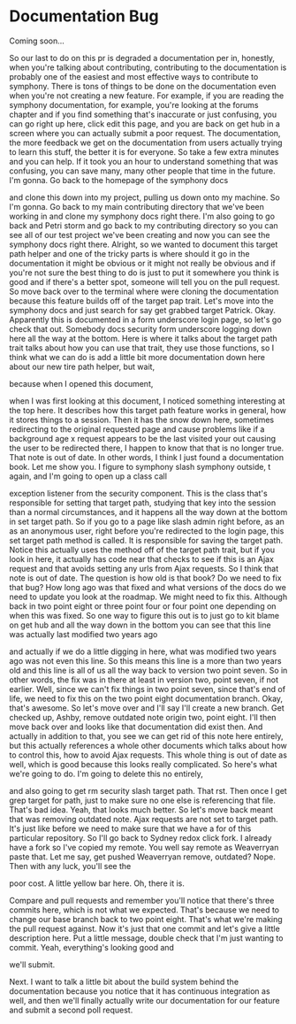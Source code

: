 # Documentation Bug

Coming soon...

So our last to do on this pr is degraded a documentation per in, honestly, when you're talking about contributing, contributing to the documentation is probably one of the easiest and most effective ways to contribute to symphony. There is tons of things to be done on the documentation even when you're not creating a new feature. For example, if you are reading the symphony documentation, for example, you're looking at the forums chapter and if you find something that's inaccurate or just confusing, you can go right up here, click edit this page, and you are back on get hub in a screen where you can actually submit a poor request. The documentation, the more feedback we get on the documentation from users actually trying to learn this stuff, the better it is for everyone. So take a few extra minutes and you can help. If it took you an hour to understand something that was confusing, you can save many, many other people that time in the future. I'm gonna. Go back to the homepage of the symphony docs 

and clone this down into my project, pulling us down onto my machine. So I'm gonna. Go back to my main contributing directory that we've been working in and clone my symphony docs right there. I'm also going to go back and Petri storm and go back to my contributing directory so you can see all of our test project we've been creating and now you can see the symphony docs right there. Alright, so we wanted to document this target path helper and one of the tricky parts is where should it go in the documentation it might be obvious or it might not really be obvious and if you're not sure the best thing to do is just to put it somewhere you think is good and if there's a better spot, someone will tell you on the pull request. So move back over to the terminal where were cloning the documentation because this feature builds off of the target pap trait. Let's move into the symphony docs and just search for say get grabbed target Patrick. Okay. Apparently this is documented in a form underscore login page, so let's go check that out. Somebody docs security form underscore logging down here all the way at the bottom. Here is where it talks about the target path trait talks about how you can use that trait, they use those functions, so I think what we can do is add a little bit more documentation down here about our new tire path helper, but wait, 

because when I opened this document, 

when I was first looking at this document, I noticed something interesting at the top here. It describes how this target path feature works in general, how it stores things to a session. Then it has the snow down here, sometimes redirecting to the original requested page and cause problems like if a background age x request appears to be the last visited your out causing the user to be redirected there, I happen to know that that is no longer true. That note is out of date. In other words, I think I just found a documentation book. Let me show you. I figure to symphony slash symphony outside, t again, and I'm going to open up a class call 

exception listener from the security component. This is the class that's responsible for setting that target path, studying that key into the session than a normal circumstances, and it happens all the way down at the bottom in set target path. So if you go to a page like slash admin right before, as an as an anonymous user, right before you're redirected to the login page, this set target path method is called. It is responsible for saving the target path. Notice this actually uses the method off of the target path trait, but if you look in here, it actually has code near that checks to see if this is an Ajax request and that avoids setting any urls from Ajax requests. So I think that note is out of date. The question is how old is that book? Do we need to fix that bug? How long ago was that fixed and what versions of the docs do we need to update you look at the roadmap. We might need to fix this. Although back in two point eight or three point four or four point one depending on when this was fixed. So one way to figure this out is to just go to kit blame on get hub and all the way down in the bottom you can see that this line was actually last modified two years ago 

and actually if we do a little digging in here, what was modified two years ago was not even this line. So this means this line is a more than two years old and this line is all of us all the way back to version two point seven. So in other words, the fix was in there at least in version two, point seven, if not earlier. Well, since we can't fix things in two point seven, since that's end of life, we need to fix this on the two point eight documentation branch. Okay, that's awesome. So let's move over and I'll say I'll create a new branch. Get checked up, Ashby, remove outdated note origin two, point eight. I'll then move back over and looks like that documentation did exist then. And actually in addition to that, you see we can get rid of this note here entirely, but this actually references a whole other documents which talks about how to control this, how to avoid Ajax requests. This whole thing is out of date as well, which is good because this looks really complicated. So here's what we're going to do. I'm going to delete this no entirely, 

and also going to get rm security slash target path. That rst. Then once I get grep target for path, just to make sure no one else is referencing that file. That's bad idea. Yeah, that looks much better. So let's move back meant that was removing outdated note. Ajax requests are not set to target path. It's just like before we need to make sure that we have a for of this particular repository. So I'll go back to Sydney redox click fork. I already have a fork so I've copied my remote. You well say remote as Weaverryan paste that. Let me say, get pushed Weaverryan remove, outdated? Nope. Then with any luck, you'll see the 

poor cost. A little yellow bar here. Oh, there it is. 

Compare and pull requests and remember you'll notice that there's three commits here, which is not what we expected. That's because we need to change our base branch back to two point eight. That's what we're making the pull request against. Now it's just that one commit and let's give a little description here. Put a little message, double check that I'm just wanting to commit. Yeah, everything's looking good and 

we'll submit. 

Next. I want to talk a little bit about the build system behind the documentation because you notice that it has continuous integration as well, and then we'll finally actually write our documentation for our feature and submit a second poll request.